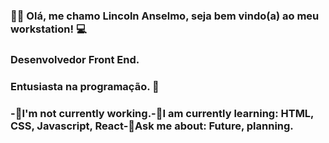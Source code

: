 ### 👋🏽 Olá, me chamo Lincoln Anselmo, seja bem vindo(a) ao meu workstation! 💻
### Desenvolvedor Front End.
### Entusiasta na programação. 🤩
### -🔭I'm not currently working.-🌱I am currently learning: HTML, CSS, Javascript, React-💬Ask me about: ​​Future, planning.
